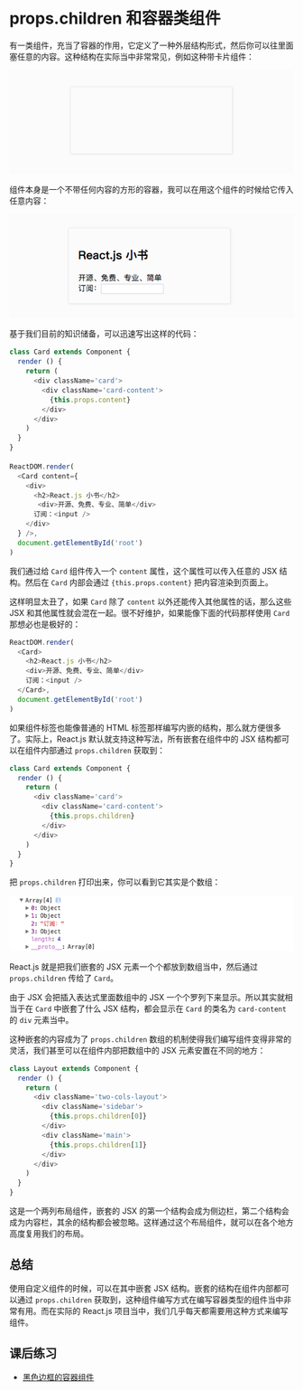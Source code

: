 # props.children 和容器类组件

有一类组件，充当了容器的作用，它定义了一种外层结构形式，然后你可以往里面塞任意的内容。这种结构在实际当中非常常见，例如这种带卡片组件：

<a href="_images/45A7AD7E-CC88-4957-B1EF-09DFE7755590.png" target="_blank">![React.js 小书容器组件图片](_images/45A7AD7E-CC88-4957-B1EF-09DFE7755590.png)</a>

组件本身是一个不带任何内容的方形的容器，我可以在用这个组件的时候给它传入任意内容：

<a href="_images/6BD73C14-60FE-44BA-A93C-B637BD07DE59.png" target="_blank">![React.js 小书容器组件图片](_images/6BD73C14-60FE-44BA-A93C-B637BD07DE59.png)</a>

基于我们目前的知识储备，可以迅速写出这样的代码：

```javascript
class Card extends Component {
  render () {
    return (
      <div className='card'>
        <div className='card-content'>
          {this.props.content}
        </div>
      </div>
    )
  }
}

ReactDOM.render(
  <Card content={
    <div>
      <h2>React.js 小书</h2>
       <div>开源、免费、专业、简单</div>
      订阅：<input />
    </div>
  } />,
  document.getElementById('root')
)
```

我们通过给 `Card` 组件传入一个 `content` 属性，这个属性可以传入任意的 JSX 结构。然后在 `Card` 内部会通过 `{this.props.content}` 把内容渲染到页面上。

这样明显太丑了，如果 `Card` 除了 `content` 以外还能传入其他属性的话，那么这些 JSX 和其他属性就会混在一起。很不好维护，如果能像下面的代码那样使用 `Card` 那想必也是极好的：

```javascript
ReactDOM.render(
  <Card>
    <h2>React.js 小书</h2>
    <div>开源、免费、专业、简单</div>
    订阅：<input />
  </Card>,
  document.getElementById('root')
)
```

如果组件标签也能像普通的 HTML 标签那样编写内嵌的结构，那么就方便很多了。实际上，React.js 默认就支持这种写法，所有嵌套在组件中的 JSX 结构都可以在组件内部通过 `props.children` 获取到：

```javascript
class Card extends Component {
  render () {
    return (
      <div className='card'>
        <div className='card-content'>
          {this.props.children}
        </div>
      </div>
    )
  }
}
```

把 `props.children` 打印出来，你可以看到它其实是个数组：

<a href="_images/4CD84934-5A7F-4942-A5F5-3C935E113499.png" target="_blank">![React.js 小书容器组件图片](_images/4CD84934-5A7F-4942-A5F5-3C935E113499.png)</a>

React.js 就是把我们嵌套的 JSX 元素一个个都放到数组当中，然后通过 `props.children` 传给了 `Card`。

由于 JSX 会把插入表达式里面数组中的 JSX 一个个罗列下来显示。所以其实就相当于在 `Card` 中嵌套了什么 JSX 结构，都会显示在 `Card` 的类名为 `card-content` 的 `div` 元素当中。

这种嵌套的内容成为了 `props.children` 数组的机制使得我们编写组件变得非常的灵活，我们甚至可以在组件内部把数组中的 JSX 元素安置在不同的地方：

```javascript
class Layout extends Component {
  render () {
    return (
      <div className='two-cols-layout'>
        <div className='sidebar'>
          {this.props.children[0]}
        </div>
        <div className='main'>
          {this.props.children[1]}
        </div>
      </div>
    )
  }
}
```

这是一个两列布局组件，嵌套的 JSX 的第一个结构会成为侧边栏，第二个结构会成为内容栏，其余的结构都会被忽略。这样通过这个布局组件，就可以在各个地方高度复用我们的布局。

## 总结
使用自定义组件的时候，可以在其中嵌套 JSX 结构。嵌套的结构在组件内部都可以通过 `props.children` 获取到，这种组件编写方式在编写容器类型的组件当中非常有用。而在实际的 React.js 项目当中，我们几乎每天都需要用这种方式来编写组件。

## 课后练习
* <a target="_blank" href="http://scriptoj.com/problems/13">黑色边框的容器组件</a>


